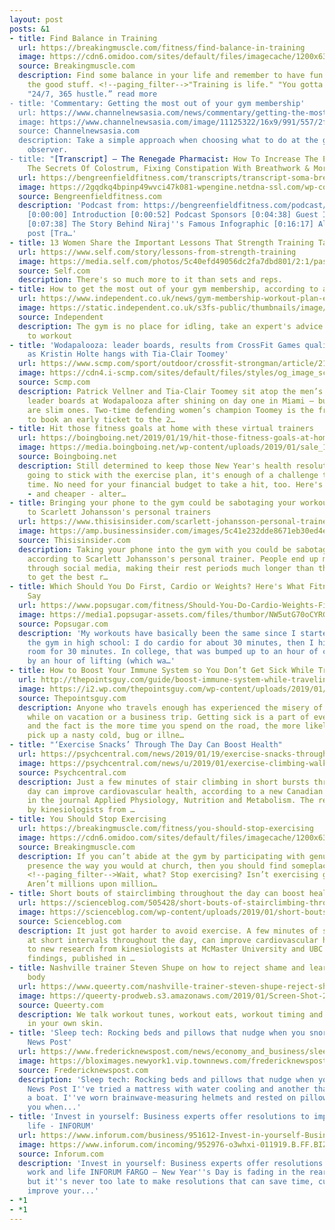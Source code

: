 ```yaml
---
layout: post
posts: &1
- title: Find Balance in Training
  url: https://breakingmuscle.com/fitness/find-balance-in-training
  image: https://cdn6.omidoo.com/sites/default/files/imagecache/1200x630/images/headline/201901/findbalanceintraining.jpg
  source: Breakingmuscle.com
  description: Find some balance in your life and remember to have fun and don't suffocate
    the good stuff. <!--paging_filter-->"Training is life." "You gotta love the grind."
    "24/7, 365 hustle.” read more
- title: 'Commentary: Getting the most out of your gym membership'
  url: https://www.channelnewsasia.com/news/commentary/getting-the-most-out-of-your-gym-membership-11125252
  image: https://www.channelnewsasia.com/image/11125322/16x9/991/557/2fd7fa03cdf1693dad1ac3a05b0605ef/DJ/dumbbells-at-a-gym.jpg
  source: Channelnewsasia.com
  description: Take a simple approach when choosing what to do at the gym, says one
    observer.
- title: "[Transcript] – The Renegade Pharmacist: How To Increase The Effects Of Psilocybin,
    The Secrets Of Colostrum, Fixing Constipation With Breathwork & More."
  url: https://bengreenfieldfitness.com/transcripts/transcript-soma-breathwork/
  image: https://2gqdkq4bpinp49wvci47k081-wpengine.netdna-ssl.com/wp-content/uploads/2017/09/bgf-transcript.png
  source: Bengreenfieldfitness.com
  description: 'Podcast from: https://bengreenfieldfitness.com/podcast/lifestyle-podcasts/soma-breathwork/
    [0:00:00] Introduction [0:00:52] Podcast Sponsors [0:04:38] Guest Introduction
    [0:07:38] The Story Behind Niraj''s Famous Infographic [0:16:17] Alternative The
    post [Tra…'
- title: 13 Women Share the Important Lessons That Strength Training Taught Them
  url: https://www.self.com/story/lessons-from-strength-training
  image: https://media.self.com/photos/5c40efd49056dc2fa7dbd801/2:1/pass/woman-lifting-dumbbells.jpg
  source: Self.com
  description: There's so much more to it than sets and reps.
- title: How to get the most out of your gym membership, according to a sports scientist
  url: https://www.independent.co.uk/news/gym-membership-workout-plan-efficient-sports-science-exercise-muscle-fitness-a8721661.html
  image: https://static.independent.co.uk/s3fs-public/thumbnails/image/2019/01/10/16/house-gym.jpg
  source: Independent
  description: The gym is no place for idling, take an expert's advice on how best
    to workout
- title: 'Wodapalooza: leader boards, results from CrossFit Games qualifier in Miami
    as Kristin Holte hangs with Tia-Clair Toomey'
  url: https://www.scmp.com/sport/outdoor/crossfit-strongman/article/2182826/wodapalooza-leader-boards-results-crossfit-games
  image: https://cdn4.i-scmp.com/sites/default/files/styles/og_image_scmp_generic/public/images/methode/2019/01/19/8c62061c-1ba2-11e9-8ff8-c80f5203e5c9_image_hires_125554.jpg?itok=kGJ8TbpK
  source: Scmp.com
  description: Patrick Vellner and Tia-Clair Toomey sit atop the men’s and women’s
    leader boards at Wodapalooza after shining on day one in Miami – but their leads
    are slim ones. Two-time defending women’s champion Toomey is the front-runner
    to book an early ticket to the 2…
- title: Hit those fitness goals at home with these virtual trainers
  url: https://boingboing.net/2019/01/19/hit-those-fitness-goals-at-hom.html
  image: https://media.boingboing.net/wp-content/uploads/2019/01/sale_17357_primary_image.jpg
  source: Boingboing.net
  description: Still determined to keep those New Year's health resolutions? If you're
    going to stick with the exercise plan, it's enough of a challenge to budget your
    time. No need for your financial budget to take a hit, too. Here's a more convenient
    - and cheaper - alter…
- title: Bringing your phone to the gym could be sabotaging your workout, according
    to Scarlett Johansson's personal trainers
  url: https://www.thisisinsider.com/scarlett-johansson-personal-trainers-your-phone-could-be-ruining-your-workout-2019-1
  image: https://amp.businessinsider.com/images/5c41e232dde8671eb30ed4e2-1334-667.jpg
  source: Thisisinsider.com
  description: Taking your phone into the gym with you could be sabotaging your workouts,
    according to Scarlett Johansson's personal trainer. People end up mindlessly scrolling
    through social media, making their rest periods much longer than they should be
    to get the best r…
- title: Which Should You Do First, Cardio or Weights? Here's What Fitness Trainers
    Say
  url: https://www.popsugar.com/fitness/Should-You-Do-Cardio-Weights-First-45690726
  image: https://media1.popsugar-assets.com/files/thumbor/NW5utG70oCYRG0EoniX61zBYT0M/fit-in/1200x630/filters:format_auto-!!-:strip_icc-!!-:fill-!white!-/2019/01/18/752/n/1922729/da3c889a5c42070d714de7.25329000_.jpg
  source: Popsugar.com
  description: 'My workouts have basically been the same since I started going to
    the gym in high school: I do cardio for about 30 minutes, then I hit the weight
    room for 30 minutes. In college, that was bumped up to an hour of cardio followed
    by an hour of lifting (which wa…'
- title: How to Boost Your Immune System so You Don’t Get Sick While Traveling
  url: http://thepointsguy.com/guide/boost-immune-system-while-traveling/
  image: https://i2.wp.com/thepointsguy.com/wp-content/uploads/2019/01/shutterstock_1088104433.jpg?fit=1600%2C1067px&ssl=1
  source: Thepointsguy.com
  description: Anyone who travels enough has experienced the misery of being sick
    while on vacation or a business trip. Getting sick is a part of everyday life
    and the fact is the more time you spend on the road, the more likely you are to
    pick up a nasty cold, bug or illne…
- title: "‘Exercise Snacks’ Through The Day Can Boost Health"
  url: https://psychcentral.com/news/2019/01/19/exercise-snacks-through-the-day-can-boost-health/142143.html
  image: https://psychcentral.com/news/u/2019/01/exercise-climbing-walking-adult-stairs-large-bigstock-1024x768.jpg
  source: Psychcentral.com
  description: Just a few minutes of stair climbing in short bursts throughout the
    day can improve cardiovascular health, according to a new Canadian study published
    in the journal Applied Physiology, Nutrition and Metabolism. The research, conducted
    by kinesiologists from …
- title: You Should Stop Exercising
  url: https://breakingmuscle.com/fitness/you-should-stop-exercising
  image: https://cdn6.omidoo.com/sites/default/files/imagecache/1200x630/images/headline/201901/enjoyexercise2.jpeg
  source: Breakingmuscle.com
  description: If you can’t abide at the gym by participating with genuine heartfelt
    presence the way you would at church, then you should find someplace else to go.
    <!--paging_filter-->Wait, what? Stop exercising? Isn’t exercising good for you?
    Aren’t millions upon million…
- title: Short bouts of stairclimbing throughout the day can boost health
  url: https://scienceblog.com/505428/short-bouts-of-stairclimbing-throughout-the-day-can-boost-health/
  image: https://scienceblog.com/wp-content/uploads/2019/01/short-bouts-of-stairclimbing-throughout-the-day-can-boost-health.jpg
  source: Scienceblog.com
  description: It just got harder to avoid exercise. A few minutes of stair climbing,
    at short intervals throughout the day, can improve cardiovascular health, according
    to new research from kinesiologists at McMaster University and UBC Okanagan. The
    findings, published in …
- title: Nashville trainer Steven Shupe on how to reject shame and learn to love your
    body
  url: https://www.queerty.com/nashville-trainer-steven-shupe-reject-shame-learn-love-body-20190119
  image: https://queerty-prodweb.s3.amazonaws.com/2019/01/Screen-Shot-2019-01-09-at-7.25.06-PM.png
  source: Queerty.com
  description: We talk workout tunes, workout eats, workout timing and feeling good
    in your own skin.
- title: 'Sleep tech: Rocking beds and pillows that nudge when you snore - Frederick
    News Post'
  url: https://www.fredericknewspost.com/news/economy_and_business/sleep-tech-rocking-beds-and-pillows-that-nudge-when-you/article_0c053a13-2bd2-5f14-9211-bb93aea02e58.html
  image: https://bloximages.newyork1.vip.townnews.com/fredericknewspost.com/content/tncms/assets/v3/editorial/8/e0/8e089e1d-e432-52e5-b866-b6291a012a7e/5c43a1a47e432.image.jpg?resize=1120%2C630
  source: Fredericknewspost.com
  description: 'Sleep tech: Rocking beds and pillows that nudge when you snore Frederick
    News Post I''ve tried a mattress with water cooling and another that sways like
    a boat. I''ve worn brainwave-measuring helmets and rested on pillows that nudge
    you when...'
- title: 'Invest in yourself: Business experts offer resolutions to improve work and
    life - INFORUM'
  url: https://www.inforum.com/business/951612-Invest-in-yourself-Business-experts-offer-resolutions-to-improve-work-and-life
  image: https://www.inforum.com/incoming/952976-o3whxi-011919.B.FF.BIZRESOLUTIONS.MAINART.PNG/alternates/BASE_LANDSCAPE/011919.B.FF.BIZRESOLUTIONS.MAINART.PNG
  source: Inforum.com
  description: 'Invest in yourself: Business experts offer resolutions to improve
    work and life INFORUM FARGO — New Year''s Day is fading in the rear view mirror,
    but it''s never too late to make resolutions that can save time, cut stress and
    improve your...'
- *1
- *1
---
```


